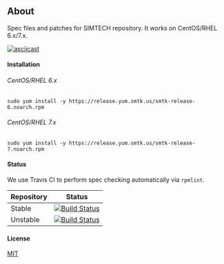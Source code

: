 ## About

Spec files and patches for SIMTECH repository. It works on CentOS/RHEL 6.x/7.x.

[![asciicast](https://asciinema.org/a/43720.png)](https://asciinema.org/a/43720)

#### Installation

###### CentOS/RHEL 6.x

```
sudo yum install -y https://release.yum.smtk.us/smtk-release-6.noarch.rpm
```

###### CentOS/RHEL 7.x

```
sudo yum install -y https://release.yum.smtk.us/smtk-release-7.noarch.rpm
```

#### Status

We use Travis CI to perform spec checking automatically via `rpmlint`.

| Repository | Status |
|------------|--------|
| Stable | [![Build Status](https://travis-ci.org/simtechdev/smtk-repo.svg?branch=master)](https://travis-ci.org/simtechdev/smtk-repo) |
| Unstable | [![Build Status](https://travis-ci.org/simtechdev/smtk-repo.svg?branch=develop)](https://travis-ci.org/simtechdev/smtk-repo) |

#### License

[MIT](https://github.com/simtechdev/smtk-repo/blob/master/LICENSE)

